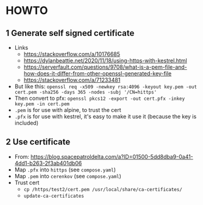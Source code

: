 # HOWTO

## 1 Generate self signed certificate

* Links
  * <https://stackoverflow.com/a/10176685>
  * <https://dylanbeattie.net/2020/11/18/using-https-with-kestrel.html>
  * <https://serverfault.com/questions/9708/what-is-a-pem-file-and-how-does-it-differ-from-other-openssl-generated-key-file>
  * <https://stackoverflow.com/a/71233481>
* But like this: `openssl req -x509 -newkey rsa:4096 -keyout key.pem -out cert.pem -sha256 -days 365 -nodes -subj '/CN=hittps'`
* Then convert to pfx: `openssl pkcs12 -export -out cert.pfx -inkey key.pem -in cert.pem`
* `.pem` is for use with alpine, to trust the cert
* `.pfx` is for use with kestrel, it's easy to make it use it (because the key is included)

## 2 Use certificate

* From: <https://blog.spacepatroldelta.com/a?ID=01500-5dd8dba9-0a41-4dd1-b263-2f3ab401db06>
* Map `.pfx` into `hittps` (see `compose.yaml`)
* Map `.pem` into `cerenkov` (see `compose.yaml`)
* Trust cert
  * `cp /https/test2/cert.pem /usr/local/share/ca-certificates/`
  * `update-ca-certificates`
